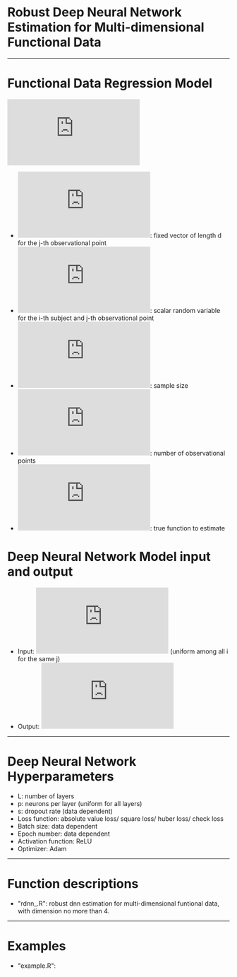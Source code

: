 # Robust Deep Neural Network Estimation for Multi-dimensional Functional Data
------------------------------------------------

# Functional Data Regression Model
![model](https://latex.codecogs.com/gif.latex?Y_%7Bij%7D%20%3Df_0%5Cleft%28%5Cmathbf%7BX%7D_j%5Cright%29%20&plus;%20%5Cepsilon_%7Bi%7D%5Cleft%28%5Cmathbf%7BX%7D_j%5Cright%29%2C%20%7E%7Ei%20%3D%201%2C%202%2C%20%5Cldots%2C%20n%2C%20j%20%3D%201%2C%202%2C%20%5Cldots%2C%20N)
- ![X](https://latex.codecogs.com/gif.latex?%5Cmathbf%7BX%7D_%7Bj%7D%5Cin%20%5Cmathbb%7BR%7D%5Ed): fixed vector of length d for the j-th observational point
- ![Y](https://latex.codecogs.com/gif.latex?Y_%7Bij%7D): scalar random variable for the i-th subject and j-th observational point
- ![n](https://latex.codecogs.com/gif.latex?n): sample size
- ![N](https://latex.codecogs.com/gif.latex?N): number of observational points
- ![f](https://latex.codecogs.com/gif.latex?f_0%3A%20%5Cmathbb%7BR%7D%5Ed%20%5Crightarrow%20%5Cmathbb%7BR%7D): true function to estimate

# Deep Neural Network Model input and output
- Input: ![X](https://latex.codecogs.com/gif.latex?%5Cmathbf%7BX%7D_%7Bj%7D) (uniform among all i for the same j)
- Output: ![Y](https://latex.codecogs.com/gif.latex?Y_%7Bij%7D)
-------------------------------------------------------------

# Deep Neural Network Hyperparameters 
- L: number of layers 
- p: neurons per layer (uniform for all layers)
- s: dropout rate (data dependent)
- Loss function: absolute value loss/ square loss/ huber loss/ check loss
- Batch size: data dependent
- Epoch number: data dependent
- Activation function: ReLU
- Optimizer: Adam 
-------------------------------------------------------------

# Function descriptions
- "rdnn_.R": robust dnn estimation for multi-dimensional funtional data, with dimension no more than 4.
-------------------------------------------------------------

# Examples
- "example.R": 
